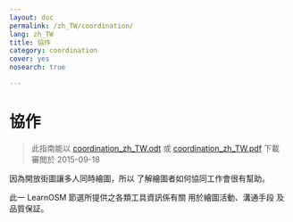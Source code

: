 ```yaml
---
layout: doc
permalink: /zh_TW/coordination/
lang: zh_TW
title: 協作
category: coordination
cover: yes
nosearch: true

---
```


協作
============

> 此指南能以 [coordination_zh_TW.odt](/files/coordination_zh_TW.odt) 或 [coordination_zh_TW.pdf](/files/coordination_zh_TW.pdf) 下載  
> 審閲於 2015-09-18

因為開放街圖讓多人同時繪圖，所以
了解繪圖者如何協同工作會很有幫助。

此一 LearnOSM 節選所提供之各類工具資訊係有關
用於繪圖活動、溝通手段
及品質保証。
